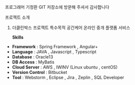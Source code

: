 프로그래머 기정환 GIT 저장소에 방문해 주셔서 감사합니다

프로젝트 소개
1. 더클린박스 프로젝트
   특수목적 공간케어 온라인 중개 플랫폼 서비스
   
   **Skills**

- **Framework** : Spring Framework , Angular+
- **Language** : JAVA , Javascript , Typescript
- **Database** : Oracle13
- **DB Access** : MyBatis
- **Cloud Server** : AWS , IWINV (Linux ubuntu , centOS)
- **Version Control** : Bitbucket
- **Tool** : Webstorm , Eclipse , Jira , Zeplin , SQL Developer
